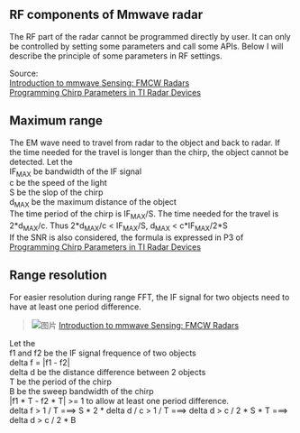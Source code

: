 ## RF components of Mmwave radar
The RF part of the radar cannot be programmed directly by user. It can only be controlled by setting some parameters and call some APIs. Below I will describe the principle of some parameters in RF settings.  
  
Source:  
[Introduction to mmwave Sensing: FMCW Radars](https://training.ti.com/sites/default/files/docs/mmwaveSensing-FMCW-offlineviewing_0.pdf)  
[Programming Chirp Parameters in TI Radar Devices](https://www.ti.com/lit/pdf/swra553)  

## Maximum range  
The EM wave need to travel from radar to the object and back to radar. If the time needed for the travel is longer than the chirp, the object cannot be detected. Let the   
IF<sub>MAX</sub> be bandwidth of the IF signal  
c be the speed of the light  
S be the slop of the chirp  
d<sub>MAX</sub> be the maximum distance of the object  
The time period of the chirp is IF<sub>MAX</sub>/S. The time needed for the travel is 2\*d<sub>MAX</sub>/c. Thus 2\*d<sub>MAX</sub>/c < IF<sub>MAX</sub>/S, d<sub>MAX</sub> < c\*IF<sub>MAX</sub>/2\*S  
If the SNR is also considered, the formula is expressed in P3 of [Programming Chirp Parameters in TI Radar Devices](https://www.ti.com/lit/pdf/swra553) 
  
## Range resolution
For easier resolution during range FFT, the IF signal for two objects need to have at least one period difference.  
>![图片](https://user-images.githubusercontent.com/85469000/169676410-13e1797d-bff3-4acd-b702-dc07cb850f40.png)
>[Introduction to mmwave Sensing: FMCW Radars](https://training.ti.com/sites/default/files/docs/mmwaveSensing-FMCW-offlineviewing_0.pdf) 
  
Let the  
f1 and f2 be the IF signal frequence of two objects  
delta f = |f1 - f2|  
delta d be the distance difference between 2 objects  
T be the period of the chirp  
B be the sweep bandwidth of the chirp  
|f1 \* T - f2 \* T| >= 1 to allow at least one period difference.  
delta f > 1 / T ===> S * 2 * delta d / c > 1 / T ===> delta d > c / 2 * S * T ===> delta d > c / 2 * B
